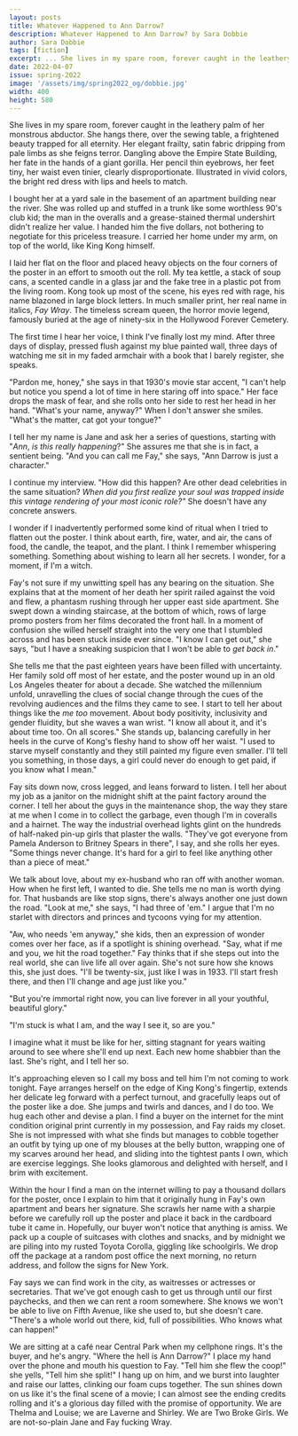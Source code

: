 ```yaml
---
layout: posts
title: Whatever Happened to Ann Darrow?
description: Whatever Happened to Ann Darrow? by Sara Dobbie
author: Sara Dobbie
tags: [fiction]
excerpt: ... She lives in my spare room, forever caught in the leathery palm of her monstrous abductor ...
date: 2022-04-07
issue: spring-2022
image: '/assets/img/spring2022_og/dobbie.jpg'
width: 400
height: 580
---
```


She lives in my spare room, forever caught in the leathery palm of her
monstrous abductor. She hangs there, over the sewing table, a frightened
beauty trapped for all eternity. Her elegant frailty, satin fabric
dripping from pale limbs as she feigns terror. Dangling above the Empire
State Building, her fate in the hands of a giant gorilla. Her pencil
thin eyebrows, her feet tiny, her waist even tinier, clearly
disproportionate. Illustrated in vivid colors, the bright red dress with
lips and heels to match.

I bought her at a yard sale in the basement of an apartment building
near the river. She was rolled up and stuffed in a trunk like some
worthless 90's club kid; the man in the overalls and a grease-stained
thermal undershirt didn't realize her value. I handed him the five
dollars, not bothering to negotiate for this priceless treasure. I
carried her home under my arm, on top of the world, like King Kong
himself.

I laid her flat on the floor and placed heavy objects on the four
corners of the poster in an effort to smooth out the roll. My tea
kettle, a stack of soup cans, a scented candle in a glass jar and the
fake tree in a plastic pot from the living room. Kong took up most of
the scene, his eyes red with rage, his name blazoned in large block
letters. In much smaller print, her real name in italics, *Fay Wray*.
The timeless scream queen, the horror movie legend, famously buried at
the age of ninety-six in the Hollywood Forever Cemetery.

The first time I hear her voice, I think I've finally lost my mind.
After three days of display, pressed flush against my blue painted wall,
three days of watching me sit in my faded armchair with a book that I
barely register, she speaks.

"Pardon me, honey," she says in that 1930's movie star accent, "I can't
help but notice you spend a lot of time in here staring off into space."
Her face drops the mask of fear, and she rolls onto her side to rest her
head in her hand. "What's your name, anyway?" When I don't answer she
smiles. "What's the matter, cat got your tongue?"

I tell her my name is Jane and ask her a series of questions, starting
with "*Ann*, *is this really happening*?" She assures me that she is in
fact, a sentient being. "And you can call me Fay," she says, "Ann Darrow
is just a character."

I continue my interview. "How did this happen? Are other dead
celebrities in the same situation? *When did you first realize your soul
was trapped inside this vintage rendering of your most iconic role?"*
She doesn't have any concrete answers.

I wonder if I inadvertently performed some kind of ritual when I tried
to flatten out the poster. I think about earth, fire, water, and air,
the cans of food, the candle, the teapot, and the plant. I think I
remember whispering something. Something about wishing to learn all her
secrets. I wonder, for a moment, if I'm a witch.

Fay's not sure if my unwitting spell has any bearing on the situation.
She explains that at the moment of her death her spirit railed against
the void and flew, a phantasm rushing through her upper east side
apartment. She swept down a winding staircase, at the bottom of which,
rows of large promo posters from her films decorated the front hall. In
a moment of confusion she willed herself straight into the very one that
I stumbled across and has been stuck inside ever since. "I know I can
get out," she says, "but I have a sneaking suspicion that I won't be
able to *get back in*."

She tells me that the past eighteen years have been filled with
uncertainty. Her family sold off most of her estate, and the poster
wound up in an old Los Angeles theater for about a decade. She watched
the millennium unfold, unravelling the clues of social change through
the cues of the revolving audiences and the films they came to see. I
start to tell her about things like the *me too* movement. About body
positivity, inclusivity and gender fluidity, but she waves a wan wrist.
"I know all about it, and it's about time too. On all scores." She
stands up, balancing carefully in her heels in the curve of Kong's
fleshy hand to show off her waist. "I used to starve myself constantly
and they still painted my figure even smaller. I'll tell you something,
in those days, a girl could never do enough to get paid, if you know
what I mean."

Fay sits down now, cross legged, and leans forward to listen. I tell her
about my job as a janitor on the midnight shift at the paint factory
around the corner. I tell her about the guys in the maintenance shop,
the way they stare at me when I come in to collect the garbage, even
though I'm in coveralls and a hairnet. The way the industrial overhead
lights glint on the hundreds of half-naked pin-up girls that plaster the
walls. "They've got everyone from Pamela Anderson to Britney Spears in
there", I say, and she rolls her eyes. "Some things never change. It's
hard for a girl to feel like anything other than a piece of meat."

We talk about love, about my ex-husband who ran off with another woman.
How when he first left, I wanted to die. She tells me no man is worth
dying for. That husbands are like stop signs, there's always another one
just down the road. "Look at me," she says, "I had three of 'em." I
argue that I'm no starlet with directors and princes and tycoons vying
for my attention.

"Aw, who needs 'em anyway," she kids, then an expression of wonder comes
over her face, as if a spotlight is shining overhead. "Say, what if me
and you, we hit the road together." Fay thinks that if she steps out
into the real world, she can live life all over again. She's not sure
how she knows this, she just does. "I'll be twenty-six, just like I was
in 1933. I'll start fresh there, and then I'll change and age just like
you."

"But you're immortal right now, you can live forever in all your
youthful, beautiful glory."

"I'm stuck is what I am, and the way I see it, so are you."

I imagine what it must be like for her, sitting stagnant for years
waiting around to see where she'll end up next. Each new home shabbier
than the last. She's right, and I tell her so.

It's approaching eleven so I call my boss and tell him I'm not coming to
work tonight. Faye arranges herself on the edge of King Kong's
fingertip, extends her delicate leg forward with a perfect turnout, and
gracefully leaps out of the poster like a doe. She jumps and twirls and
dances, and I do too. We hug each other and devise a plan. I find a
buyer on the internet for the mint condition original print currently in
my possession, and Fay raids my closet. She is not impressed with what
she finds but manages to cobble together an outfit by tying up one of my
blouses at the belly button, wrapping one of my scarves around her head,
and sliding into the tightest pants I own, which are exercise leggings.
She looks glamorous and delighted with herself, and I brim with
excitement.

Within the hour I find a man on the internet willing to pay a thousand
dollars for the poster, once I explain to him that it originally hung in
Fay's own apartment and bears her signature. She scrawls her name with a
sharpie before we carefully roll up the poster and place it back in the
cardboard tube it came in. Hopefully, our buyer won't notice that
anything is amiss. We pack up a couple of suitcases with clothes and
snacks, and by midnight we are piling into my rusted Toyota Corolla,
giggling like schoolgirls. We drop off the package at a random post
office the next morning, no return address, and follow the signs for New
York.

Fay says we can find work in the city, as waitresses or actresses or
secretaries. That we've got enough cash to get us through until our
first paychecks, and then we can rent a room somewhere. She knows we
won't be able to live on Fifth Avenue, like she used to, but she doesn't
care. "There's a whole world out there, kid, full of possibilities. Who
knows what can happen!"

We are sitting at a café near Central Park when my cellphone rings. It's
the buyer, and he's angry. "Where the hell is Ann Darrow?" I place my
hand over the phone and mouth his question to Fay. "Tell him she flew
the coop!" she yells, "Tell him she split!" I hang up on him, and we
burst into laughter and raise our lattes, clinking our foam cups
together. The sun shines down on us like it's the final scene of a
movie; I can almost see the ending credits rolling and it's a glorious
day filled with the promise of opportunity. We are Thelma and Louise; we
are Laverne and Shirley. We are Two Broke Girls. We are not-so-plain
Jane and Fay fucking Wray.
